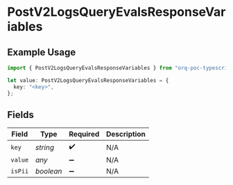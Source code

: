 # PostV2LogsQueryEvalsResponseVariables

## Example Usage

```typescript
import { PostV2LogsQueryEvalsResponseVariables } from "orq-poc-typescript-multi-env-version/models/operations";

let value: PostV2LogsQueryEvalsResponseVariables = {
  key: "<key>",
};
```

## Fields

| Field              | Type               | Required           | Description        |
| ------------------ | ------------------ | ------------------ | ------------------ |
| `key`              | *string*           | :heavy_check_mark: | N/A                |
| `value`            | *any*              | :heavy_minus_sign: | N/A                |
| `isPii`            | *boolean*          | :heavy_minus_sign: | N/A                |